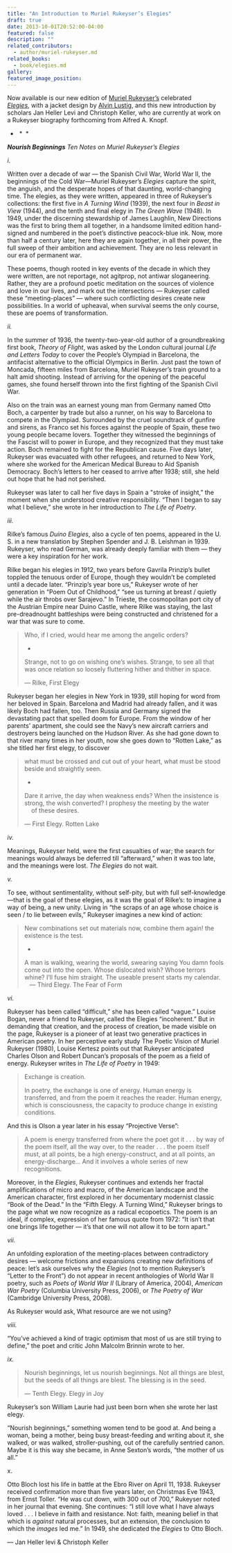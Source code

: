 ```yaml
---
title: "An Introduction to Muriel Rukeyser’s Elegies"
draft: true
date: 2013-10-01T20:52:00-04:00
featured: false
description: ""
related_contributors:
  - author/muriel-rukeyser.md
related_books:
  - book/elegies.md
gallery:
featured_image_position: 
---
```


Now available is our new edition of [Muriel Rukeyser’s](http://ndbooks.com/author/muriel-rukeyser) celebrated _[Elegies](http://ndbooks.com/book/elegies)_, with a jacket design by [Alvin Lustig](http://ndbooks.com/book/alvin-lustig-for-new-directions), and this new introduction by scholars Jan Heller Levi and Christoph Keller, who are currently at work on a Rukeyser biography forthcoming from Alfred A. Knopf.

*  *  *

_**Nourish Beginnings**_
_Ten Notes on Muriel Rukeyser’s Elegies_

_i._

Written over a decade of war — the Spanish Civil War, World War II, the beginnings of the Cold War—Muriel Rukeyser’s _Elegies_ capture the spirit, the anguish, and the desperate hopes of that daunting, world-changing time. The elegies, as they were written, appeared in three of Rukeyser’s collections: the first five in _A Turning Wind_ (1939), the next four in _Beast in View_ (1944), and the tenth and final elegy in _The Green Wave_ (1948). In 1949, under the discerning stewardship of James Laughlin, New Directions was the first to bring them all together, in a handsome limited edition hand-signed and numbered in the poet’s distinctive peacock-blue ink. Now, more than half a century later, here they are again together, in all their power, the full sweep of their ambition and achievement. They are no less relevant in our era of permanent war.

These poems, though rooted in key events of the decade in which they were written, are not reportage, not agitprop, not antiwar sloganeering. Rather, they are a profound poetic meditation on the sources of violence and love in our lives, and mark out the intersections — Rukeyser called these “meeting-places” — where such conflicting desires create new possibilities. In a world of upheaval, when survival seems the only course, these are poems of transformation.

_ii._

In the summer of 1936, the twenty-two-year-old author of a groundbreaking first book, _Theory of Flight_, was asked by the London cultural journal _Life and Letters Today_ to cover the People’s Olympiad in Barcelona, the antifacist alternative to the official Olympics in Berlin. Just past the town of Moncada, fifteen miles from Barcelona, Muriel Rukeyser’s train ground to a halt amid shooting. Instead of arriving for the opening of the peaceful games, she found herself thrown into the first fighting of the Spanish Civil War.

Also on the train was an earnest young man from Germany named Otto Boch, a carpenter by trade but also a runner, on his way to Barcelona to compete in the Olympiad. Surrounded by the cruel soundtrack of gunfire and sirens, as Franco set his forces against the people of Spain, these two young people became lovers. Together they witnessed the beginnings of the Fascist will to power in Europe, and they recognized that they must take action. Boch remained to fight for the Republican cause. Five days later, Rukeyser was evacuated with other refugees, and returned to New York, where she worked for the American Medical Bureau to Aid Spanish Democracy. Boch’s letters to her ceased to arrive after 1938; still, she held out hope that he had not perished.

Rukeyser was later to call her five days in Spain a "stroke of insight,” the moment when she understood creative responsibility. “Then I began to say what I believe,” she wrote in her introduction to _The Life of Poetry_.

_iii._

Rilke’s famous _Duino Elegies_, also a cycle of ten poems, appeared in the U. S. in a new translation by Stephen Spender and J. B. Leishman in 1939. Rukeyser, who read German, was already deeply familiar with them — they were a key inspiration for her work.

Rilke began his elegies in 1912, two years before Gavrila Prinzip’s bullet toppled the tenuous order of Europe, though they wouldn’t be completed until a decade later. “Prinzip’s year bore us,” Rukeyser wrote of her generation in “Poem Out of Childhood,” “see us turning at breast / quietly while the air throbs over Sarajevo.” In Trieste, the cosmopolitan port city of the Austrian Empire near Duino Castle, where Rilke was staying, the last pre-dreadnought battleships were being constructed and christened for a war that was sure to come.

> Who, if I cried, would hear me among the angelic orders?
> 
> *
> 
> Strange, not to go on wishing one’s wishes. Strange, to see all that was once relation so loosely fluttering hither and thither in space.
> 
> — Rilke, First Elegy

Rukeyser began her elegies in New York in 1939, still hoping for word from her beloved in Spain. Barcelona and Madrid had already fallen, and it was likely Boch had fallen, too. Then Russia and Germany signed the devastating pact that spelled doom for Europe. From the window of her parents’ apartment, she could see the Navy’s new aircraft carriers and destroyers being launched on the Hudson River. As she had gone down to that river many times in her youth, now she goes down to “Rotten Lake,” as she titled her first elegy, to discover

> what must be crossed and cut out of your heart,
> what must be stood beside and straightly seen.
> 
> *
> 
> Dare it arrive, the day when weakness ends?
> When the insistence is strong, the wish converted?
> I prophesy the meeting by the water
>             of these desires.
> 
> — First Elegy. Rotten Lake

_iv._

Meanings, Rukeyser held, were the first casualties of war; the search for meanings would always be deferred till “afterward,” when it was too late, and the meanings were lost. _The Elegies_ do not wait.

_v._

To see, without sentimentality, without self-pity, but with full self-knowledge—that is the goal of these elegies, as it was the goal of Rilke’s: to imagine a way of being, a new unity. Living in “the scraps of an age whose choice is seen / to lie between evils,” Rukeyser imagines a new kind of action:

> New combinations set out materials now,
> combine them again! the existence is the test.
> 
> *
> 
> A man is walking, wearing the world, swearing
> saying You damn fools come out into the open.
> Whose dislocated wish? Whose terrors whine?
> I’ll fuse him straight.
> The useable present starts my calendar.
>   
> — Third Elegy. The Fear of Form

_vi._

Rukeyser has been called “difficult,” she has been called “vague.” Louise Bogan, never a friend to Rukeyser, called the Elegies “incoherent.” But in demanding that creation, and the process of creation, be made visible on the page, Rukeyser is a pioneer of at least two generative practices in American poetry. In her perceptive early study The Poetic Vision of Muriel Rukeyser (1980), Louise Kertesz points out that Rukeyser anticipated Charles Olson and Robert Duncan’s proposals of the poem as a field of energy. Rukeyser writes in _The Life of Poetry_ in 1949:

> Exchange is creation.
> 
> In poetry, the exchange is one of energy. Human energy is transferred, and from the poem it reaches the reader. Human energy, which is consciousness, the capacity to produce change in existing conditions.

And this is Olson a year later in his essay “Projective Verse”:

> A poem is energy transferred from where the poet got it . . . by way of the poem itself, all the way over, to the reader . . . the poem itself must, at all points, be a high energy-construct, and at all points, an energy-discharge... And it involves a whole series of new recognitions.

Moreover, in the _Elegies_, Rukeyser continues and extends her fractal amplifications of micro and macro, of the American landscape and the American character, first explored in her documentary modernist classic “Book of the Dead.” In the “Fifth Elegy. A Turning Wind,” Rukeyser brings to the page what we now recognize as a radical ecopoetics. The poem is an ideal, if complex, expression of her famous quote from 1972: “It isn’t that one brings life together — it’s that one will not allow it to be torn apart.”

_vii._

An unfolding exploration of the meeting-places between contradictory desires — welcome frictions and expansions creating new definitions of peace: let’s ask ourselves why the _Elegies_ (not to mention Rukeyser’s “Letter to the Front”) do not appear in recent anthologies of World War II poetry, such as _Poets of World War II_ (Library of America, 2004), _American War Poetry_ (Columbia University Press, 2006), or _The Poetry of War_ (Cambridge University Press, 2008).

As Rukeyser would ask, What resource are we not using?

_viii._

“You’ve achieved a kind of tragic optimism that most of us are still trying to define,” the poet and critic John Malcolm Brinnin wrote to her.

_ix._

> Nourish beginnings, let us nourish beginnings.
> Not all things are blest, but the
> seeds of all things are blest.
> The blessing is in the seed.
> 
> — Tenth Elegy. Elegy in Joy

Rukeyser’s son William Laurie had just been born when she wrote her last elegy.

“Nourish beginnings,” something women tend to be good at. And being a woman, being a mother, being busy breast-feeding and writing about it, she walked, or was walked, stroller-pushing, out of the carefully sentried canon. Maybe it is this way she became, in Anne Sexton’s words, “the mother of us all.”

x.

Otto Bloch lost his life in battle at the Ebro River on April 11, 1938. Rukeyser received confirmation more than five years later, on Christmas Eve 1943, from Ernst Toller. “He was cut down, with 300 out of 700,” Rukeyser noted in her journal that evening. She continues: “I still love what I have always loved . . . I believe in faith and resistance. Not: faith, meaning belief in that which is _against_ natural processes, but an extension, the conclusion to which the _images_ led me.” In 1949, she dedicated the _Elegies_ to Otto Bloch.

— Jan Heller levi & Christoph Keller

